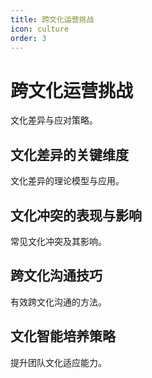 ```yaml
---
title: 跨文化运营挑战
icon: culture
order: 3
---
```


# 跨文化运营挑战

文化差异与应对策略。

## 文化差异的关键维度

文化差异的理论模型与应用。

## 文化冲突的表现与影响

常见文化冲突及其影响。

## 跨文化沟通技巧

有效跨文化沟通的方法。

## 文化智能培养策略

提升团队文化适应能力。

